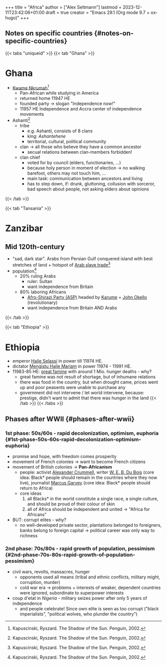 +++
title = "Africa"
author = ["Alex Seltmann"]
lastmod = 2023-12-11T23:42:06+01:00
draft = true
creator = "Emacs 29.1 (Org mode 9.7 + ox-hugo)"
+++

## Notes on specific countries {#notes-on-specific-countries}

{{< tabs "uniqueid" >}}
{{< tab "Ghana" >}}

# Ghana
- [Kwame Nkrumah](https://en.wikipedia.org/wiki/Kwame_Nkrumah)[^1]
  + Pan-African while studying in America
  + returned home 11947 HE
  + founded party → slogan "Independence now!"
  + 11957 HE Independence and Accra center of independence movements
- Ashanti[^1]
  + tribe
    * e.g. Ashanti, consists of 8 clans
    * king: _Ashantehene_
    * territorial, cultural, political community
  + clan → all those who believe they have a common ancestor
    * secual relations between clan-members forbidden!
  + clan chief
    * voted for by council (elders, functionaries, ...)
    * because holy person in moment of election → no walking barefoot, others may not touch him, ...
    * main task: communication between ancestors and living
    * has to step down, if: drunk, gluttoning, collusion with sorceror, bad speech about people, not asking elders about opinions


[^1]: Kapuscinski, Ryszard. The Shadow of the Sun. Penguin, 2002.


{{< /tab >}}

{{< tab "Tansania" >}}

# Zanzibar
## Mid 120th-century
- "sad, dark star". Arabs from Persian Gulf conquered island with best stretches of land + hotspot of [Arab slave trade](https://en.wikipedia.org/wiki/Arab_slave_trade)[^1]
- population[^1]
  + 20% ruling Arabs
    * ruler: Sultan
    * want independence from Britain
  + 80% laboring Africans
    * [Afro-Shirazi Party (ASP)]([https://en.wikipedia.org/wiki/Afro-Shirazi_Party) headed by [Karume](https://en.wikipedia.org/wiki/Abeid_Karume) + [John Okello](https://en.wikipedia.org/wiki/John_Okello) (revolutionary)
    * want independence from Britain AND Arabs

[^1]: Kapuscinski, Ryszard. The Shadow of the Sun. Penguin, 2002.


{{< /tab >}}

{{< tab "Ethiopia" >}}

# Ethiopia
- emperor [Haile Selassi](https://en.wikipedia.org/wiki/Haile_Selassie) in power till 11974 HE.
- dictator [Mengistu Haile Mariam](https://en.wikipedia.org/wiki/Mengistu_Haile_Mariam) in power 11974 - 11991 HE.
- 11983-85 HE: [great famine](https://en.wikipedia.org/wiki/1983%E2%80%931985_famine_in_Ethiopia) with around 1 Mio. hunger deaths - why?
  + great famine was not result of shortage, but of inhumane relations
  + there was food in the country, but when drought came, prices went up and poor peasents were unable to purchase any
  + government did not intervene / let world intervene, because: prestige, didn't want to admit that there was hunger in the land
{{< /tab >}}
{{< /tabs >}}


## Phases after WWII {#phases-after-wwii}


### 1st phase: 50s/60s - rapid decolonization, optimism, euphoria {#1st-phase-50s-60s-rapid-decolonization-optimism-euphoria}

-   promise and hope, with freedom comes prosperity
-   movement of French colonies &rarr; want to become French citizens
-   movement of British colonies &rarr; **Pan-Africanism**
    -   people: activist [Alexander Crummell](https://en.wikipedia.org/wiki/Alexander_Crummell), writer [W. E. B. Du Bois](https://en.wikipedia.org/wiki/W._E._B._Du_Bois) (core idea:
        Black\* people should remain in the countries where they now live), journalist
        [Marcus Garvey](https://en.wikipedia.org/wiki/Marcus_Garvey) (core idea: Black\* people should return to Africa)
    -   core ideas
        1.  all Blacks\* in the world constitute a single race, a single culture, and
            should be proud of their colour of skin
        2.  all of Africa should be independent and united &rarr; "Africa for Africans"
-   BUT: corrupt elites - why?
    -   no well-developed private sector, plantations belonged to foreigners, banks
        belong to foreign capital &rarr; political career was only way to richness


### 2nd phase: 70s/80s - rapid growth of population, pessimism {#2nd-phase-70s-80s-rapid-growth-of-population-pessimism}

-   civil wars, revolts, massacres, hunger
    -   opponents used all means (tribal and ethnic conflicts, military might,
        corruption, murder)
    -   cold war era → problems + interests of weaker, dependent countries were
        ignored, subordinate to superpower interests
-   coup d'etat in _Nigeria_ - military seizes power after only 5 years of
    independence
    -   and people celebrate! Since own elite is seen as too corrupt ("black
        imperialists", "political wolves, who plunder the country")
